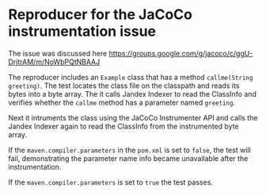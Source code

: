 # Reproducer for the JaCoCo instrumentation issue

The issue was discussed here https://groups.google.com/g/jacoco/c/ggU-DrjtrAM/m/NoWbPQtNBAAJ

The reproducer includes an `Example` class that has a method `callme(String greeting)`. The test locates the class file on the classpath
and reads its bytes into a byte array. The it calls Jandex Indexer to read the ClassInfo and verifies whether the `callme` method has a parameter named `greeting`.

Next it intruments the class using the JaCoCo Instrumenter API and calls the Jandex Indexer again to read the ClassInfo from the instrumented byte array.

If the `maven.compiler.parameters` in the `pom.xml` is set to `false`, the test will fail, demonstrating the parameter name info became unavailable after the instrumentation.

If the `maven.compiler.parameters` is set to `true` the test passes.